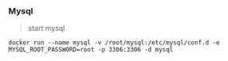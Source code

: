 ### Mysql

> start mysql

```docker
docker run --name mysql -v /root/mysql:/etc/mysql/conf.d -e MYSQL_ROOT_PASSWORD=root -p 3306:3306 -d mysql
```

